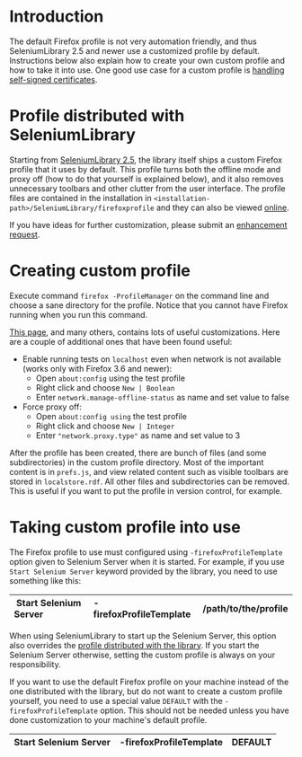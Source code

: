 

# Introduction #

The default Firefox profile is not very automation friendly, and thus SeleniumLibrary 2.5 and newer use a customized profile by default. Instructions below also explain how to create your own custom profile and how to take it into use. One good use case for a custom profile is [handling self-signed certificates](HandlingSelfSignedCertificates.md).

# Profile distributed with SeleniumLibrary #

Starting from [SeleniumLibrary 2.5](ReleaseNotes25.md), the library itself ships a custom Firefox profile that it uses by default. This profile turns both the offline mode and proxy off (how to do that yourself is explained below), and it also removes unnecessary toolbars and other clutter from the user interface. The profile files are contained in the installation in `<installation-path>/SeleniumLibrary/firefoxprofile` and they can also be viewed [online](http://robotframework-seleniumlibrary.googlecode.com/hg/src/SeleniumLibrary/firefoxprofile/).

If you have ideas for further customization, please submit an [enhancement request](http://code.google.com/p/robotframework-seleniumlibrary/issues/list).

# Creating custom profile #

Execute command `firefox -ProfileManager` on the command line and choose a sane directory for the profile. Notice that you cannot have Firefox running when you run this command.

[This page](http://girliemangalo.wordpress.com/2009/02/05/creating-firefox-profile-for-your-selenium-rc-tests/), and many others, contains lots of useful customizations. Here are a couple of additional ones that have been found useful:

  * Enable running tests on `localhost` even when network is not available (works only with Firefox 3.6 and newer):
    * Open `about:config` using the test profile
    * Right click and choose `New | Boolean`
    * Enter `network.manage-offline-status` as name and set value to false
  * Force proxy off:
    * Open `about:config using` the test profile
    * Right click and choose `New | Integer`
    * Enter `"network.proxy.type"` as name and set value to 3

After the profile has been created, there are bunch of files (and some subdirectories) in the custom profile directory. Most of the important content is in `prefs.js`, and view related content such as visible toolbars are stored in `localstore.rdf`. All other files and subdirectories can be removed. This is useful if you want to put the profile in version control, for example.

# Taking custom profile into use #

The Firefox profile to use must configured using `-firefoxProfileTemplate` option given to Selenium Server when it is started. For example, if you use `Start Selenium Server` keyword provided by the library, you need to use something like this:

| Start Selenium Server | -firefoxProfileTemplate | /path/to/the/profile |
|:-----------------------|:------------------------|:---------------------|

When using SeleniumLibrary to start up the Selenium Server, this option also overrides the [profile distributed with the library](#Profile_distributed_with_SeleniumLibrary.md). If you start the Selenium Server otherwise, setting the custom profile is always on your responsibility.

If you want to use the default Firefox profile on your machine instead of the one distributed with the library, but do not want to create a custom profile yourself, you need to use a special value `DEFAULT` with the `-firefoxProfileTemplate` option. This should not be needed unless you have done customization to your machine's default profile.

| Start Selenium Server | -firefoxProfileTemplate | DEFAULT |
|:----------------------|:------------------------|:--------|